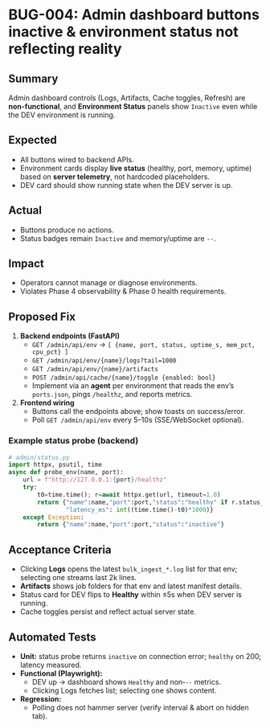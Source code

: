 # BUG-004: Admin dashboard buttons inactive & environment status not reflecting reality

## Summary
Admin dashboard controls (Logs, Artifacts, Cache toggles, Refresh) are **non-functional**, and **Environment Status** panels show `Inactive` even while the DEV environment is running.

## Expected
- All buttons wired to backend APIs.
- Environment cards display **live status** (healthy, port, memory, uptime) based on **server telemetry**, not hardcoded placeholders.
- DEV card should show running state when the DEV server is up.

## Actual
- Buttons produce no actions.
- Status badges remain `Inactive` and memory/uptime are `--`.

## Impact
- Operators cannot manage or diagnose environments.
- Violates Phase 4 observability & Phase 0 health requirements.

## Proposed Fix
1. **Backend endpoints (FastAPI)**
   - `GET /admin/api/env` → `[ {name, port, status, uptime_s, mem_pct, cpu_pct} ]`
   - `GET /admin/api/env/{name}/logs?tail=1000`
   - `GET /admin/api/env/{name}/artifacts`
   - `POST /admin/api/cache/{name}/toggle {enabled: bool}`
   - Implement via an **agent** per environment that reads the env’s `ports.json`, pings `/healthz`, and reports metrics.
2. **Frontend wiring**
   - Buttons call the endpoints above; show toasts on success/error.
   - Poll `GET /admin/api/env` every 5–10s (SSE/WebSocket optional).

### Example status probe (backend)
```python
# admin/status.py
import httpx, psutil, time
async def probe_env(name, port):
    url = f"http://127.0.0.1:{port}/healthz"
    try:
        t0=time.time(); r=await httpx.get(url, timeout=1.0)
        return {"name":name,"port":port,"status":"healthy" if r.status_code==200 else "degraded",
                "latency_ms": int((time.time()-t0)*1000)}
    except Exception:
        return {"name":name,"port":port,"status":"inactive"}
```

## Acceptance Criteria
- Clicking **Logs** opens the latest `bulk_ingest_*.log` list for that env; selecting one streams last 2k lines.
- **Artifacts** shows job folders for that env and latest manifest details.
- Status card for DEV flips to **Healthy** within ≤5s when DEV server is running.
- Cache toggles persist and reflect actual server state.

## Automated Tests
- **Unit:** status probe returns `inactive` on connection error; `healthy` on 200; latency measured.
- **Functional (Playwright):**
  - DEV up → dashboard shows `Healthy` and non‑`--` metrics.
  - Clicking Logs fetches list; selecting one shows content.
- **Regression:**
  - Polling does not hammer server (verify interval & abort on hidden tab).
